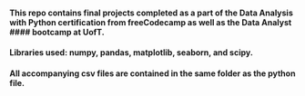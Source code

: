 #### This repo contains final projects completed as a part of the Data Analysis with Python certification from freeCodecamp as well as the Data Analyst #### bootcamp at UofT. 
#### Libraries used: numpy, pandas, matplotlib, seaborn, and scipy.
#### All accompanying csv files are contained in the same folder as the python file. 
